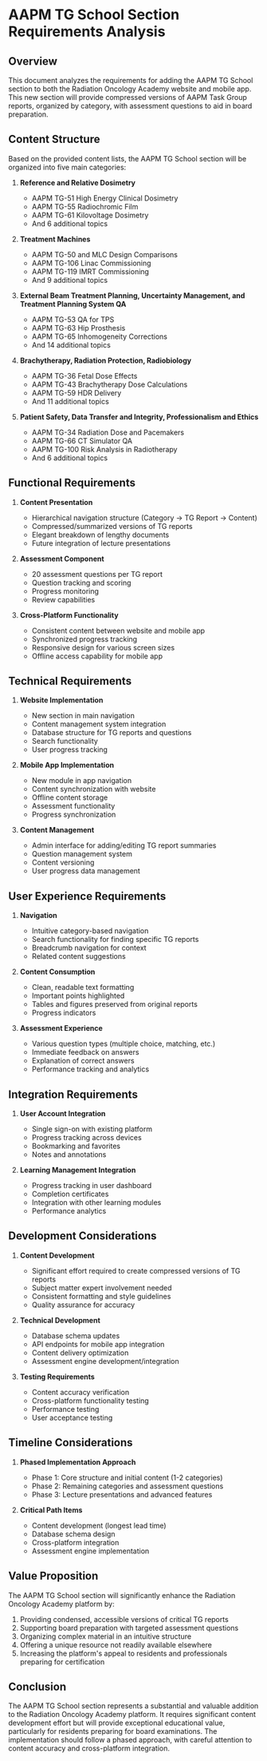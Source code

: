# AAPM TG School Section Requirements Analysis

## Overview

This document analyzes the requirements for adding the AAPM TG School section to both the Radiation Oncology Academy website and mobile app. This new section will provide compressed versions of AAPM Task Group reports, organized by category, with assessment questions to aid in board preparation.

## Content Structure

Based on the provided content lists, the AAPM TG School section will be organized into five main categories:

1. **Reference and Relative Dosimetry**
   - AAPM TG-51 High Energy Clinical Dosimetry
   - AAPM TG-55 Radiochromic Film
   - AAPM TG-61 Kilovoltage Dosimetry
   - And 6 additional topics

2. **Treatment Machines**
   - AAPM TG-50 and MLC Design Comparisons
   - AAPM TG-106 Linac Commissioning
   - AAPM TG-119 IMRT Commissioning
   - And 9 additional topics

3. **External Beam Treatment Planning, Uncertainty Management, and Treatment Planning System QA**
   - AAPM TG-53 QA for TPS
   - AAPM TG-63 Hip Prosthesis
   - AAPM TG-65 Inhomogeneity Corrections
   - And 14 additional topics

4. **Brachytherapy, Radiation Protection, Radiobiology**
   - AAPM TG-36 Fetal Dose Effects
   - AAPM TG-43 Brachytherapy Dose Calculations
   - AAPM TG-59 HDR Delivery
   - And 11 additional topics

5. **Patient Safety, Data Transfer and Integrity, Professionalism and Ethics**
   - AAPM TG-34 Radiation Dose and Pacemakers
   - AAPM TG-66 CT Simulator QA
   - AAPM TG-100 Risk Analysis in Radiotherapy
   - And 6 additional topics

## Functional Requirements

1. **Content Presentation**
   - Hierarchical navigation structure (Category → TG Report → Content)
   - Compressed/summarized versions of TG reports
   - Elegant breakdown of lengthy documents
   - Future integration of lecture presentations

2. **Assessment Component**
   - 20 assessment questions per TG report
   - Question tracking and scoring
   - Progress monitoring
   - Review capabilities

3. **Cross-Platform Functionality**
   - Consistent content between website and mobile app
   - Synchronized progress tracking
   - Responsive design for various screen sizes
   - Offline access capability for mobile app

## Technical Requirements

1. **Website Implementation**
   - New section in main navigation
   - Content management system integration
   - Database structure for TG reports and questions
   - Search functionality
   - User progress tracking

2. **Mobile App Implementation**
   - New module in app navigation
   - Content synchronization with website
   - Offline content storage
   - Assessment functionality
   - Progress synchronization

3. **Content Management**
   - Admin interface for adding/editing TG report summaries
   - Question management system
   - Content versioning
   - User progress data management

## User Experience Requirements

1. **Navigation**
   - Intuitive category-based navigation
   - Search functionality for finding specific TG reports
   - Breadcrumb navigation for context
   - Related content suggestions

2. **Content Consumption**
   - Clean, readable text formatting
   - Important points highlighted
   - Tables and figures preserved from original reports
   - Progress indicators

3. **Assessment Experience**
   - Various question types (multiple choice, matching, etc.)
   - Immediate feedback on answers
   - Explanation of correct answers
   - Performance tracking and analytics

## Integration Requirements

1. **User Account Integration**
   - Single sign-on with existing platform
   - Progress tracking across devices
   - Bookmarking and favorites
   - Notes and annotations

2. **Learning Management Integration**
   - Progress tracking in user dashboard
   - Completion certificates
   - Integration with other learning modules
   - Performance analytics

## Development Considerations

1. **Content Development**
   - Significant effort required to create compressed versions of TG reports
   - Subject matter expert involvement needed
   - Consistent formatting and style guidelines
   - Quality assurance for accuracy

2. **Technical Development**
   - Database schema updates
   - API endpoints for mobile app integration
   - Content delivery optimization
   - Assessment engine development/integration

3. **Testing Requirements**
   - Content accuracy verification
   - Cross-platform functionality testing
   - Performance testing
   - User acceptance testing

## Timeline Considerations

1. **Phased Implementation Approach**
   - Phase 1: Core structure and initial content (1-2 categories)
   - Phase 2: Remaining categories and assessment questions
   - Phase 3: Lecture presentations and advanced features

2. **Critical Path Items**
   - Content development (longest lead time)
   - Database schema design
   - Cross-platform integration
   - Assessment engine implementation

## Value Proposition

The AAPM TG School section will significantly enhance the Radiation Oncology Academy platform by:

1. Providing condensed, accessible versions of critical TG reports
2. Supporting board preparation with targeted assessment questions
3. Organizing complex material in an intuitive structure
4. Offering a unique resource not readily available elsewhere
5. Increasing the platform's appeal to residents and professionals preparing for certification

## Conclusion

The AAPM TG School section represents a substantial and valuable addition to the Radiation Oncology Academy platform. It requires significant content development effort but will provide exceptional educational value, particularly for residents preparing for board examinations. The implementation should follow a phased approach, with careful attention to content accuracy and cross-platform integration.
